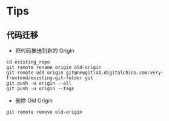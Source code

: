 # Tips

## 代码迁移

- 把代码推送到新的 Origin

```shell
cd existing_repo
git remote rename origin old-origin
git remote add origin git@newgitlab.digitalchina.com:very-frontend/existing-git-folder.git
git push -u origin --all
git push -u origin --tags

```

- 删除 Old Origin

```shell
git remote remove old-origin
```
